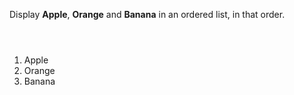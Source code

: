 Display **Apple**, **Orange** and **Banana** in an ordered list, in that order.

<Editor lang="html" type="exercise">
<code>

</code>

<solution>
<ol>
  <li>Apple</li>
  <li>Orange</li>
  <li>Banana</li>
</ol>
</solution>
</Editor>